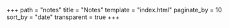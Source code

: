+++
path = "notes"
title = "Notes"
template = "index.html"
paginate_by = 10
sort_by = "date"
transparent = true
+++
